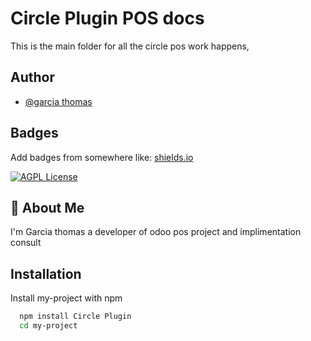 
# Circle Plugin POS docs
This is the main folder for all the circle pos work happens,



## Author

- [@garcia thomas](https://www.garciathomas.in/)


## Badges

Add badges from somewhere like: [shields.io](https://shields.io/)
 
[![AGPL License](https://img.shields.io/badge/license-AGPL-blue.svg)](http://www.gnu.org/licenses/agpl-3.0)


## 🚀 About Me
I'm Garcia thomas a developer of odoo pos project and implimentation consult


## Installation

Install my-project with npm

```bash
  npm install Circle Plugin 
  cd my-project
```
    